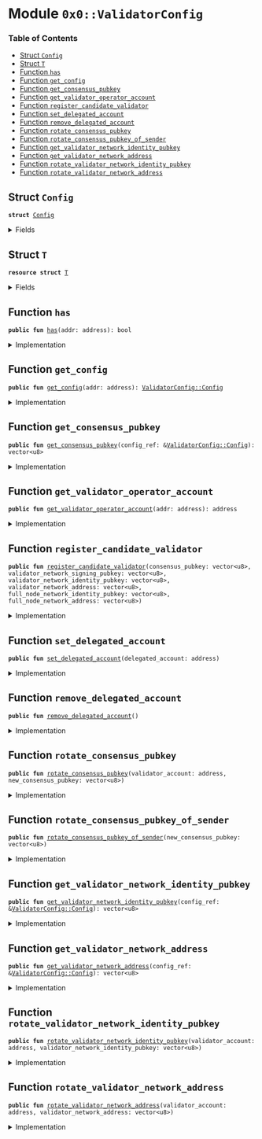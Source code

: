 
<a name="0x0_ValidatorConfig"></a>

# Module `0x0::ValidatorConfig`

### Table of Contents

-  [Struct `Config`](#0x0_ValidatorConfig_Config)
-  [Struct `T`](#0x0_ValidatorConfig_T)
-  [Function `has`](#0x0_ValidatorConfig_has)
-  [Function `get_config`](#0x0_ValidatorConfig_get_config)
-  [Function `get_consensus_pubkey`](#0x0_ValidatorConfig_get_consensus_pubkey)
-  [Function `get_validator_operator_account`](#0x0_ValidatorConfig_get_validator_operator_account)
-  [Function `register_candidate_validator`](#0x0_ValidatorConfig_register_candidate_validator)
-  [Function `set_delegated_account`](#0x0_ValidatorConfig_set_delegated_account)
-  [Function `remove_delegated_account`](#0x0_ValidatorConfig_remove_delegated_account)
-  [Function `rotate_consensus_pubkey`](#0x0_ValidatorConfig_rotate_consensus_pubkey)
-  [Function `rotate_consensus_pubkey_of_sender`](#0x0_ValidatorConfig_rotate_consensus_pubkey_of_sender)
-  [Function `get_validator_network_identity_pubkey`](#0x0_ValidatorConfig_get_validator_network_identity_pubkey)
-  [Function `get_validator_network_address`](#0x0_ValidatorConfig_get_validator_network_address)
-  [Function `rotate_validator_network_identity_pubkey`](#0x0_ValidatorConfig_rotate_validator_network_identity_pubkey)
-  [Function `rotate_validator_network_address`](#0x0_ValidatorConfig_rotate_validator_network_address)



<a name="0x0_ValidatorConfig_Config"></a>

## Struct `Config`



<pre><code><b>struct</b> <a href="#0x0_ValidatorConfig_Config">Config</a>
</code></pre>



<details>
<summary>Fields</summary>


<dl>
<dt>

<code>consensus_pubkey: vector&lt;u8&gt;</code>
</dt>
<dd>

</dd>
<dt>

<code>validator_network_signing_pubkey: vector&lt;u8&gt;</code>
</dt>
<dd>

</dd>
<dt>

<code>validator_network_identity_pubkey: vector&lt;u8&gt;</code>
</dt>
<dd>

</dd>
<dt>

<code>validator_network_address: vector&lt;u8&gt;</code>
</dt>
<dd>

</dd>
<dt>

<code>full_node_network_identity_pubkey: vector&lt;u8&gt;</code>
</dt>
<dd>

</dd>
<dt>

<code>full_node_network_address: vector&lt;u8&gt;</code>
</dt>
<dd>

</dd>
</dl>


</details>

<a name="0x0_ValidatorConfig_T"></a>

## Struct `T`



<pre><code><b>resource</b> <b>struct</b> <a href="#0x0_ValidatorConfig_T">T</a>
</code></pre>



<details>
<summary>Fields</summary>


<dl>
<dt>

<code>config: <a href="#0x0_ValidatorConfig_Config">ValidatorConfig::Config</a></code>
</dt>
<dd>

</dd>
<dt>

<code>delegated_account: <a href="option.md#0x0_Option_T">Option::T</a>&lt;address&gt;</code>
</dt>
<dd>

</dd>
</dl>


</details>

<a name="0x0_ValidatorConfig_has"></a>

## Function `has`



<pre><code><b>public</b> <b>fun</b> <a href="#0x0_ValidatorConfig_has">has</a>(addr: address): bool
</code></pre>



<details>
<summary>Implementation</summary>


<pre><code><b>public</b> <b>fun</b> <a href="#0x0_ValidatorConfig_has">has</a>(addr: address): bool {
    exists&lt;<a href="#0x0_ValidatorConfig_T">T</a>&gt;(addr)
}
</code></pre>



</details>

<a name="0x0_ValidatorConfig_get_config"></a>

## Function `get_config`



<pre><code><b>public</b> <b>fun</b> <a href="#0x0_ValidatorConfig_get_config">get_config</a>(addr: address): <a href="#0x0_ValidatorConfig_Config">ValidatorConfig::Config</a>
</code></pre>



<details>
<summary>Implementation</summary>


<pre><code><b>public</b> <b>fun</b> <a href="#0x0_ValidatorConfig_get_config">get_config</a>(addr: address): <a href="#0x0_ValidatorConfig_Config">Config</a> <b>acquires</b> <a href="#0x0_ValidatorConfig_T">T</a> {
    *&borrow_global&lt;<a href="#0x0_ValidatorConfig_T">T</a>&gt;(addr).config
}
</code></pre>



</details>

<a name="0x0_ValidatorConfig_get_consensus_pubkey"></a>

## Function `get_consensus_pubkey`



<pre><code><b>public</b> <b>fun</b> <a href="#0x0_ValidatorConfig_get_consensus_pubkey">get_consensus_pubkey</a>(config_ref: &<a href="#0x0_ValidatorConfig_Config">ValidatorConfig::Config</a>): vector&lt;u8&gt;
</code></pre>



<details>
<summary>Implementation</summary>


<pre><code><b>public</b> <b>fun</b> <a href="#0x0_ValidatorConfig_get_consensus_pubkey">get_consensus_pubkey</a>(config_ref: &<a href="#0x0_ValidatorConfig_Config">Config</a>): vector&lt;u8&gt; {
    *&config_ref.consensus_pubkey
}
</code></pre>



</details>

<a name="0x0_ValidatorConfig_get_validator_operator_account"></a>

## Function `get_validator_operator_account`



<pre><code><b>public</b> <b>fun</b> <a href="#0x0_ValidatorConfig_get_validator_operator_account">get_validator_operator_account</a>(addr: address): address
</code></pre>



<details>
<summary>Implementation</summary>


<pre><code><b>public</b> <b>fun</b> <a href="#0x0_ValidatorConfig_get_validator_operator_account">get_validator_operator_account</a>(addr: address): address <b>acquires</b> <a href="#0x0_ValidatorConfig_T">T</a> {
    <a href="option.md#0x0_Option_get_with_default">Option::get_with_default</a>(&borrow_global&lt;<a href="#0x0_ValidatorConfig_T">T</a>&gt;(addr).delegated_account, addr)
}
</code></pre>



</details>

<a name="0x0_ValidatorConfig_register_candidate_validator"></a>

## Function `register_candidate_validator`



<pre><code><b>public</b> <b>fun</b> <a href="#0x0_ValidatorConfig_register_candidate_validator">register_candidate_validator</a>(consensus_pubkey: vector&lt;u8&gt;, validator_network_signing_pubkey: vector&lt;u8&gt;, validator_network_identity_pubkey: vector&lt;u8&gt;, validator_network_address: vector&lt;u8&gt;, full_node_network_identity_pubkey: vector&lt;u8&gt;, full_node_network_address: vector&lt;u8&gt;)
</code></pre>



<details>
<summary>Implementation</summary>


<pre><code><b>public</b> <b>fun</b> <a href="#0x0_ValidatorConfig_register_candidate_validator">register_candidate_validator</a>(
    consensus_pubkey: vector&lt;u8&gt;,
    validator_network_signing_pubkey: vector&lt;u8&gt;,
    validator_network_identity_pubkey: vector&lt;u8&gt;,
    validator_network_address: vector&lt;u8&gt;,
    full_node_network_identity_pubkey: vector&lt;u8&gt;,
    full_node_network_address: vector&lt;u8&gt;) {

    move_to_sender&lt;<a href="#0x0_ValidatorConfig_T">T</a>&gt;(
        <a href="#0x0_ValidatorConfig_T">T</a> {
            config: <a href="#0x0_ValidatorConfig_Config">Config</a> {
                consensus_pubkey: consensus_pubkey,
                validator_network_signing_pubkey,
                validator_network_identity_pubkey,
                validator_network_address,
                full_node_network_identity_pubkey,
                full_node_network_address,
            },
            delegated_account: <a href="option.md#0x0_Option_none">Option::none</a>()
        }
    );
}
</code></pre>



</details>

<a name="0x0_ValidatorConfig_set_delegated_account"></a>

## Function `set_delegated_account`



<pre><code><b>public</b> <b>fun</b> <a href="#0x0_ValidatorConfig_set_delegated_account">set_delegated_account</a>(delegated_account: address)
</code></pre>



<details>
<summary>Implementation</summary>


<pre><code><b>public</b> <b>fun</b> <a href="#0x0_ValidatorConfig_set_delegated_account">set_delegated_account</a>(delegated_account: address) <b>acquires</b> <a href="#0x0_ValidatorConfig_T">T</a> {
    Transaction::assert(<a href="libra_account.md#0x0_LibraAccount_exists">LibraAccount::exists</a>(delegated_account), 5);
    // check delegated address is different from transaction's sender
    Transaction::assert(delegated_account != Transaction::sender(), 6);
    <b>let</b> t_ref = borrow_global_mut&lt;<a href="#0x0_ValidatorConfig_T">T</a>&gt;(Transaction::sender());
    t_ref.delegated_account = <a href="option.md#0x0_Option_some">Option::some</a>(delegated_account)
}
</code></pre>



</details>

<a name="0x0_ValidatorConfig_remove_delegated_account"></a>

## Function `remove_delegated_account`



<pre><code><b>public</b> <b>fun</b> <a href="#0x0_ValidatorConfig_remove_delegated_account">remove_delegated_account</a>()
</code></pre>



<details>
<summary>Implementation</summary>


<pre><code><b>public</b> <b>fun</b> <a href="#0x0_ValidatorConfig_remove_delegated_account">remove_delegated_account</a>() <b>acquires</b> <a href="#0x0_ValidatorConfig_T">T</a> {
    <b>let</b> t_ref = borrow_global_mut&lt;<a href="#0x0_ValidatorConfig_T">T</a>&gt;(Transaction::sender());
    t_ref.delegated_account = <a href="option.md#0x0_Option_none">Option::none</a>()
}
</code></pre>



</details>

<a name="0x0_ValidatorConfig_rotate_consensus_pubkey"></a>

## Function `rotate_consensus_pubkey`



<pre><code><b>public</b> <b>fun</b> <a href="#0x0_ValidatorConfig_rotate_consensus_pubkey">rotate_consensus_pubkey</a>(validator_account: address, new_consensus_pubkey: vector&lt;u8&gt;)
</code></pre>



<details>
<summary>Implementation</summary>


<pre><code><b>public</b> <b>fun</b> <a href="#0x0_ValidatorConfig_rotate_consensus_pubkey">rotate_consensus_pubkey</a>(
    validator_account: address,
    new_consensus_pubkey: vector&lt;u8&gt;,
    // _proof: vector&lt;u8&gt;
) <b>acquires</b> <a href="#0x0_ValidatorConfig_T">T</a> {
    <b>let</b> addr = <a href="#0x0_ValidatorConfig_get_validator_operator_account">get_validator_operator_account</a>(validator_account);
    Transaction::assert(Transaction::sender() == addr, 1);

    // TODO(valerini): verify the proof of posession of new_consensus_secretkey

    <b>let</b> t_ref = borrow_global_mut&lt;<a href="#0x0_ValidatorConfig_T">T</a>&gt;(validator_account);
    // Set the new key
    t_ref.config.consensus_pubkey = new_consensus_pubkey;
}
</code></pre>



</details>

<a name="0x0_ValidatorConfig_rotate_consensus_pubkey_of_sender"></a>

## Function `rotate_consensus_pubkey_of_sender`



<pre><code><b>public</b> <b>fun</b> <a href="#0x0_ValidatorConfig_rotate_consensus_pubkey_of_sender">rotate_consensus_pubkey_of_sender</a>(new_consensus_pubkey: vector&lt;u8&gt;)
</code></pre>



<details>
<summary>Implementation</summary>


<pre><code><b>public</b> <b>fun</b> <a href="#0x0_ValidatorConfig_rotate_consensus_pubkey_of_sender">rotate_consensus_pubkey_of_sender</a>(new_consensus_pubkey: vector&lt;u8&gt;) <b>acquires</b> <a href="#0x0_ValidatorConfig_T">T</a> {
    <a href="#0x0_ValidatorConfig_rotate_consensus_pubkey">rotate_consensus_pubkey</a>(Transaction::sender(), new_consensus_pubkey);
}
</code></pre>



</details>

<a name="0x0_ValidatorConfig_get_validator_network_identity_pubkey"></a>

## Function `get_validator_network_identity_pubkey`



<pre><code><b>public</b> <b>fun</b> <a href="#0x0_ValidatorConfig_get_validator_network_identity_pubkey">get_validator_network_identity_pubkey</a>(config_ref: &<a href="#0x0_ValidatorConfig_Config">ValidatorConfig::Config</a>): vector&lt;u8&gt;
</code></pre>



<details>
<summary>Implementation</summary>


<pre><code><b>public</b> <b>fun</b> <a href="#0x0_ValidatorConfig_get_validator_network_identity_pubkey">get_validator_network_identity_pubkey</a>(config_ref: &<a href="#0x0_ValidatorConfig_Config">Config</a>): vector&lt;u8&gt; {
    *&config_ref.validator_network_identity_pubkey
}
</code></pre>



</details>

<a name="0x0_ValidatorConfig_get_validator_network_address"></a>

## Function `get_validator_network_address`



<pre><code><b>public</b> <b>fun</b> <a href="#0x0_ValidatorConfig_get_validator_network_address">get_validator_network_address</a>(config_ref: &<a href="#0x0_ValidatorConfig_Config">ValidatorConfig::Config</a>): vector&lt;u8&gt;
</code></pre>



<details>
<summary>Implementation</summary>


<pre><code><b>public</b> <b>fun</b> <a href="#0x0_ValidatorConfig_get_validator_network_address">get_validator_network_address</a>(config_ref: &<a href="#0x0_ValidatorConfig_Config">Config</a>): vector&lt;u8&gt; {
    *&config_ref.validator_network_address
}
</code></pre>



</details>

<a name="0x0_ValidatorConfig_rotate_validator_network_identity_pubkey"></a>

## Function `rotate_validator_network_identity_pubkey`



<pre><code><b>public</b> <b>fun</b> <a href="#0x0_ValidatorConfig_rotate_validator_network_identity_pubkey">rotate_validator_network_identity_pubkey</a>(validator_account: address, validator_network_identity_pubkey: vector&lt;u8&gt;)
</code></pre>



<details>
<summary>Implementation</summary>


<pre><code><b>public</b> <b>fun</b> <a href="#0x0_ValidatorConfig_rotate_validator_network_identity_pubkey">rotate_validator_network_identity_pubkey</a>(
    validator_account: address,
    validator_network_identity_pubkey: vector&lt;u8&gt;
) <b>acquires</b> <a href="#0x0_ValidatorConfig_T">T</a> {
    <b>let</b> addr = <a href="#0x0_ValidatorConfig_get_validator_operator_account">get_validator_operator_account</a>(validator_account);
    Transaction::assert(Transaction::sender() == addr, 1);

    <b>let</b> t_ref = borrow_global_mut&lt;<a href="#0x0_ValidatorConfig_T">T</a>&gt;(validator_account);
    t_ref.config.validator_network_identity_pubkey = *&validator_network_identity_pubkey;
}
</code></pre>



</details>

<a name="0x0_ValidatorConfig_rotate_validator_network_address"></a>

## Function `rotate_validator_network_address`



<pre><code><b>public</b> <b>fun</b> <a href="#0x0_ValidatorConfig_rotate_validator_network_address">rotate_validator_network_address</a>(validator_account: address, validator_network_address: vector&lt;u8&gt;)
</code></pre>



<details>
<summary>Implementation</summary>


<pre><code><b>public</b> <b>fun</b> <a href="#0x0_ValidatorConfig_rotate_validator_network_address">rotate_validator_network_address</a>(
    validator_account: address,
    validator_network_address: vector&lt;u8&gt;
) <b>acquires</b> <a href="#0x0_ValidatorConfig_T">T</a> {
    <b>let</b> addr = <a href="#0x0_ValidatorConfig_get_validator_operator_account">get_validator_operator_account</a>(validator_account);
    Transaction::assert(Transaction::sender() == addr, 1);

    <b>let</b> t_ref = borrow_global_mut&lt;<a href="#0x0_ValidatorConfig_T">T</a>&gt;(validator_account);
    t_ref.config.validator_network_address = validator_network_address;
}
</code></pre>



</details>
